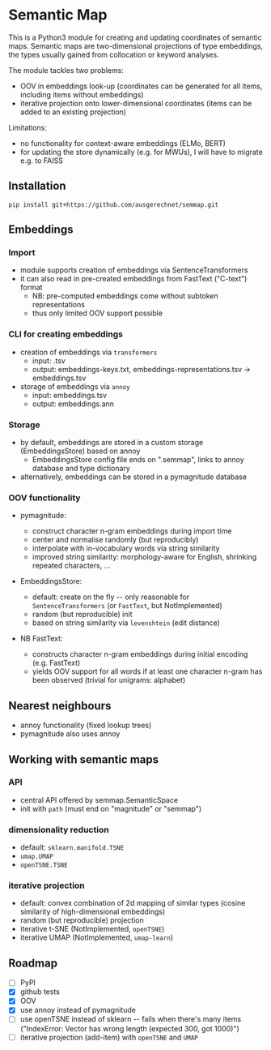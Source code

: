 # Semantic Map

This is a Python3 module for creating and updating coordinates of semantic maps. Semantic maps are two-dimensional projections of type embeddings, the types usually gained from collocation or keyword analyses.

The module tackles two problems:
- OOV in embeddings look-up (coordinates can be generated for all items, including items without embeddings)
- iterative projection onto lower-dimensional coordinates (items can be added to an existing projection)

Limitations:
- no functionality for context-aware embeddings (ELMo, BERT)
- for updating the store dynamically (e.g. for MWUs), I will have to migrate e.g. to FAISS

## Installation

```
pip install git+https://github.com/ausgerechnet/semmap.git
```

## Embeddings

### Import
- module supports creation of embeddings via SentenceTransformers 
- it can also read in pre-created embeddings from FastText ("C-text") format
  + NB: pre-computed embeddings come without subtoken representations
  + thus only limited OOV support possible

### CLI for creating embeddings
- creation of embeddings via `transformers`
  + input: .tsv
  + output: embeddings-keys.txt, embeddings-representations.tsv → embeddings.tsv
- storage of embeddings via `annoy`
  + input: embeddings.tsv
  + output: embeddings.ann

### Storage
- by default, embeddings are stored in a custom storage (EmbeddingsStore) based on annoy
  + EmbeddingsStore config file ends on ".semmap", links to annoy database and type dictionary
- alternatively, embeddings can be stored in a pymagnitude database
  
### OOV functionality
- pymagnitude:
  + construct character n-gram embeddings during import time
  + center and normalise randomly (but reproducibly)
  + interpolate with in-vocabulary words via string similarity
  + improved string similarity: morphology-aware for English, shrinking repeated characters, ...

- EmbeddingsStore:
  + default: create on the fly -- only reasonable for `SentenceTransformers` (or `FastText`, but NotImplemented)
  + random (but reproducible) init
  + based on string similarity via `levenshtein` (edit distance)

- NB FastText:
  + constructs character n-gram embeddings during initial encoding (e.g. FastText)
  + yields OOV support for all words if at least one character n-gram has been observed (trivial for unigrams: alphabet)

## Nearest neighbours

- annoy functionality (fixed lookup trees)
- pymagnitude also uses annoy

## Working with semantic maps

### API
- central API offered by semmap.SemanticSpace
- init with `path` (must end on "magnitude" or "semmap")

### dimensionality reduction
- default: `sklearn.manifold.TSNE`
- `umap.UMAP`
- `openTSNE.TSNE`

### iterative projection
- default: convex combination of 2d mapping of similar types (cosine similarity of high-dimensional embeddings)
- random (but reproducible) projection
- iterative t-SNE (NotImplemented, `openTSNE`)
- iterative UMAP (NotImplemented, `umap-learn`)

## Roadmap

- [ ] PyPI
- [x] github tests
- [x] OOV
- [x] use annoy instead of pymagnitude
- [ ] use openTSNE instead of sklearn -- fails when there's many items ("IndexError: Vector has wrong length (expected 300, got 1000)")
- [ ] iterative projection (add-item) with `openTSNE` and `UMAP`
